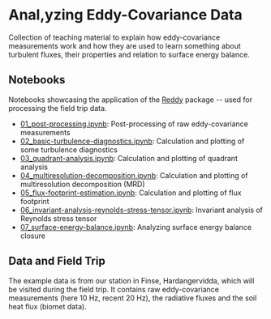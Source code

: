 # Anal,yzing Eddy-Covariance Data

Collection of teaching material to explain how eddy-covariance measurements work and how they are used to learn something about turbulent fluxes, their properties and relation to surface energy balance.

## Notebooks
Notebooks showcasing the application of the [Reddy](https://github.com/noctiluc3nt/Reddy) package -- used for processing the field trip data.
- [01_post-processing.ipynb](https://github.com/noctiluc3nt/ec_analyze/blob/main/notebooks/01_post-processing.ipynb): Post-processing of raw eddy-covariance measurements
- [02_basic-turbulence-diagnostics.ipynb](https://github.com/noctiluc3nt/ec_analyze/blob/main/notebooks/02_basic-turbulence-diagnostics.ipynb): Calculation and plotting of some turbulence diagnostics
- [03_quadrant-analysis.ipynb](https://github.com/noctiluc3nt/ec_analyze/blob/main/notebooks/03_quadrant-analysis.ipynb): Calculation and plotting of quadrant analysis
- [04_multiresolution-decomposition.ipynb](https://github.com/noctiluc3nt/ec_analyze/blob/main/notebooks/04_multiresolution-decomposition.ipynb): Calculation and plotting of multiresolution decomposition (MRD)
- [05_flux-footprint-estimation.ipynb](https://github.com/noctiluc3nt/ec_analyze/blob/main/notebooks/05_flux-footprint-estimation.ipynb): Calculation and plotting of flux footprint
- [06_invariant-analysis-reynolds-stress-tensor.ipynb](https://github.com/noctiluc3nt/ec_analyze/blob/main/notebooks/06_invariant-analysis-reynolds-stress-tensor.ipynb): Invariant analysis of Reynolds stress tensor
- [07_surface-energy-balance.ipynb](https://github.com/noctiluc3nt/ec_analyze/blob/main/notebooks/07_surface-energy-balance.ipynb): Analyzing surface energy balance closure

## Data and Field Trip
The example data is from our station in Finse, Hardangervidda, which will be visited during the field trip. It contains raw eddy-covariance measurements (here 10 Hz, recent 20 Hz), the radiative fluxes and the soil heat flux (biomet data). 